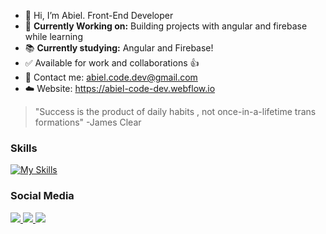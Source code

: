 - 👋 Hi, I’m Abiel. Front-End Developer
- 🌱 **Currently Working on:** Building projects with angular and firebase while learning
- 📚 **Currently studying:** Angular and Firebase!
- ✅ Available for work and collaborations 👍
- 📧 Contact me: abiel.code.dev@gmail.com
- ☁️ Website: https://abiel-code-dev.webflow.io

> "Success is the product of daily habits 
> , not once-in-a-lifetime trans formations"
> -James Clear

### Skills
[![My Skills](https://skillicons.dev/icons?i=html,css,js,angular,nodejs,tailwindcss,firebase,figma,ps,git,github,webflow)](https://skillicons.dev)

### Social Media
<p align="left">
  <a href="https://instagram.com/abiel.code.dev">
    <img src="https://skillicons.dev/icons?i=instagram" />
  </a>
  <a href="https://twitter.com/abielcodedev">
    <img src="https://skillicons.dev/icons?i=twitter" />
  </a>
  <a href="https://linkedin.com/">
    <img src="https://skillicons.dev/icons?i=linkedin" />
  </a>
</p>

<!---
Abiel101/Abiel101 is a ✨ special ✨ repository because its `README.md` (this file) appears on your GitHub profile.
You can click the Preview link to take a look at your changes.
--->
